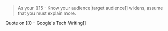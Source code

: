 > As your [[15 - Know your audience|target audience]] widens, assume that you must explain more.

Quote on [[0 - Google's Tech Writing]]

